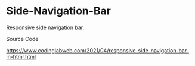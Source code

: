 # Side-Navigation-Bar
Responsive side navigation bar.

Source Code 

https://www.codinglabweb.com/2021/04/responsive-side-navigation-bar-in-html.html
